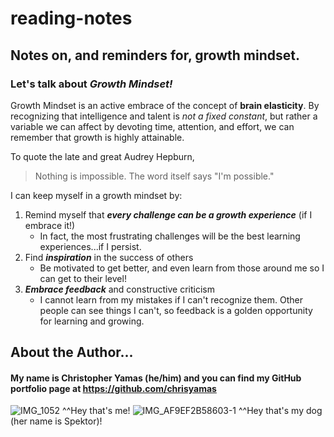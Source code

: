 # reading-notes
## Notes on, and reminders for, growth mindset.

### Let's talk about ***Growth Mindset!***

Growth Mindset is an active embrace of the concept of **brain elasticity**. By recognizing that intelligence and talent is *not a fixed constant*, but rather a variable we can affect by devoting time, attention, and effort, we can remember that growth is highly attainable.

To quote the late and great Audrey Hepburn,
> Nothing is impossible. The word itself says "I'm possible."

I can keep myself in a growth mindset by:

1. Remind myself that ***every challenge can be a growth experience*** (if I embrace it!)
   - In fact, the most frustrating challenges will be the best learning experiences...if I persist.
2. Find ***inspiration*** in the success of others
   - Be motivated to get better, and even learn from those around me so I can get to their level!
3. ***Embrace feedback*** and constructive criticism
   - I cannot learn from my mistakes if I can't recognize them. Other people can see things I can't, so feedback is a golden opportunity for learning and growing.

## About the Author...
#### My name is Christopher Yamas (he/him) and you can find my GitHub portfolio page at https://github.com/chrisyamas

![IMG_1052](https://user-images.githubusercontent.com/44851813/150867414-e8299e6b-9c40-452a-ae00-ae8fceda94db.jpg)
^^Hey that's me!
![IMG_AF9EF2B58603-1](https://user-images.githubusercontent.com/44851813/150867799-95684367-8286-4d75-89cd-7af3664a33ef.jpeg)
^^Hey that's my dog (her name is Spektor)!
